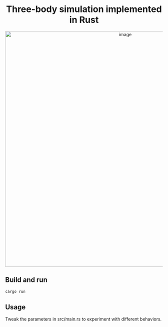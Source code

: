 <div align="center">
<h1>Three-body simulation implemented in Rust</h1>
<img width="752" alt="image" src="https://github.com/user-attachments/assets/b6542bde-71dc-4ab5-891c-3907d9869f40" />
</div>

## Build and run
```sh
cargo run
```

## Usage
Tweak the parameters in src/main.rs to experiment with different behaviors.
